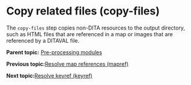 # Copy related files \(copy-files\)

The `copy-files` step copies non-DITA resources to the output directory, such as HTML files that are referenced in a map or images that are referenced by a DITAVAL file.

**Parent topic:** [Pre-processing modules](../dev_ref/DITA-OTPreprocess.md)

**Previous topic:**[Resolve map references \(mapref\)](../dev_ref/preprocess-mapref.md)

**Next topic:**[Resolve keyref \(keyref\)](../dev_ref/preprocess-keyref.md)

